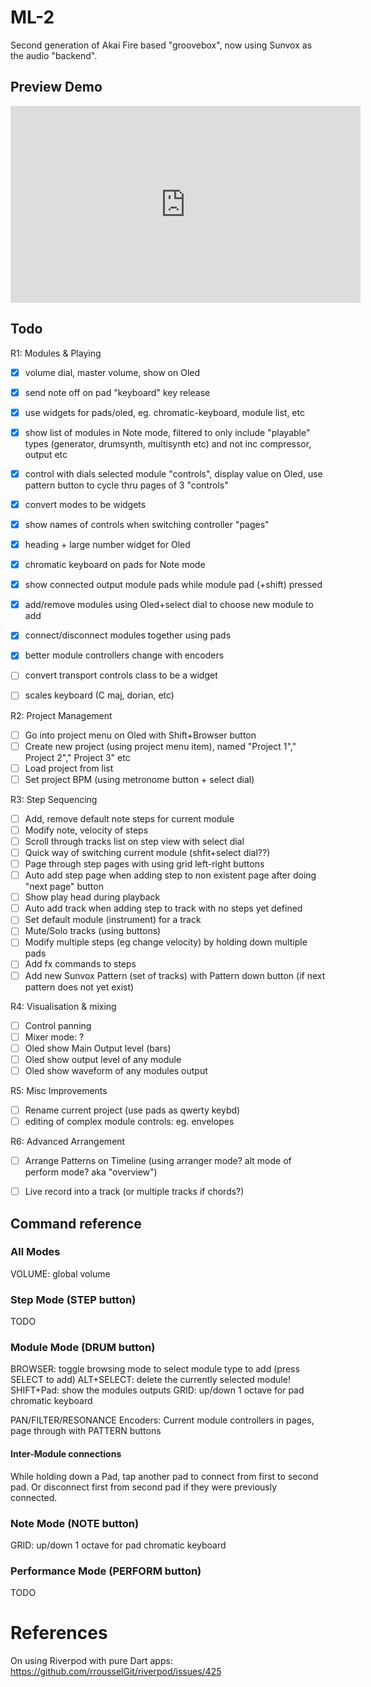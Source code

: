 # ML-2

Second generation of Akai Fire based "groovebox", now using Sunvox as the audio "backend".


## Preview Demo

<iframe width="560" height="315" src="https://www.youtube.com/embed/JpadEkXXo2E" title="YouTube video player" frameborder="0" allow="accelerometer; autoplay; clipboard-write; encrypted-media; gyroscope; picture-in-picture; web-share" allowfullscreen></iframe>

## Todo

R1: Modules & Playing
* [X] volume dial, master volume, show on Oled
* [X] send note off on pad "keyboard" key release
* [X] use widgets for pads/oled, eg. chromatic-keyboard, module list, etc
* [X] show list of modules in Note mode, filtered to only include "playable" types (generator, drumsynth, multisynth etc) and not inc compressor, output etc
* [X] control with dials selected module "controls", display value on Oled, use pattern button to cycle thru pages of 3 "controls"
* [X] convert modes to be widgets
* [X] show names of controls when switching controller "pages"
* [X] heading + large number widget for Oled
* [X] chromatic keyboard on pads for Note mode
* [X] show connected output module pads while module pad (+shift) pressed
* [X] add/remove modules using Oled+select dial to choose new module to add
* [X] connect/disconnect modules together using pads
* [X] better module controllers change with encoders
* [ ] convert transport controls class to be a widget
* [ ] scales keyboard (C maj, dorian, etc)


R2: Project Management
* [ ] Go into project menu on Oled with Shift+Browser button
* [ ] Create new project (using project menu item), named "Project 1"," Project 2"," Project 3" etc
* [ ] Load project from list
* [ ] Set project BPM (using metronome button + select dial)

R3: Step Sequencing
* [ ] Add, remove default note steps for current module
* [ ] Modify note, velocity of steps
* [ ] Scroll through tracks list on step view with select dial
* [ ] Quick way of switching current module (shfit+select dial??)
* [ ] Page through step pages with using grid left-right buttons
* [ ] Auto add step page when adding step to non existent page after doing "next page" button
* [ ] Show play head during playback
* [ ] Auto add track when adding step to track with no steps yet defined
* [ ] Set default module (instrument) for a track
* [ ] Mute/Solo tracks (using buttons)
* [ ] Modify multiple steps (eg change velocity) by holding down multiple pads
* [ ] Add fx commands to steps
* [ ] Add new Sunvox Pattern (set of tracks) with Pattern down button (if next pattern does not yet exist)

R4: Visualisation & mixing
* [ ] Control panning
* [ ] Mixer mode: ?
* [ ] Oled show Main Output level (bars) 
* [ ] Oled show output level of any module
* [ ] Oled show waveform of any modules output

R5: Misc Improvements
* [ ] Rename current project (use pads as qwerty keybd)
* [ ] editing of complex module controls: eg. envelopes 

R6: Advanced Arrangement
* [ ] Arrange Patterns on Timeline (using arranger mode? alt mode of perform mode? aka "overview")
* [ ] Live record into a track (or multiple tracks if chords?)


## Command reference

### All Modes
 
VOLUME:      global volume


### Step Mode (STEP button)

TODO

### Module Mode (DRUM button)

BROWSER:     toggle browsing mode to select module type to add (press SELECT to add)
ALT+SELECT:  delete the currently selected module!
SHIFT+Pad:   show the modules outputs
GRID:        up/down 1 octave for pad chromatic keyboard

PAN/FILTER/RESONANCE Encoders: Current module controllers in pages, page through with PATTERN buttons 

#### Inter-Module connections
While holding down a Pad, tap another pad to connect from first to second pad. Or disconnect first from second pad
if they were previously connected.

### Note Mode (NOTE button)

GRID:        up/down 1 octave for pad chromatic keyboard

### Performance Mode (PERFORM button)

TODO


# References 

On using Riverpod with pure Dart apps: https://github.com/rrousselGit/riverpod/issues/425
